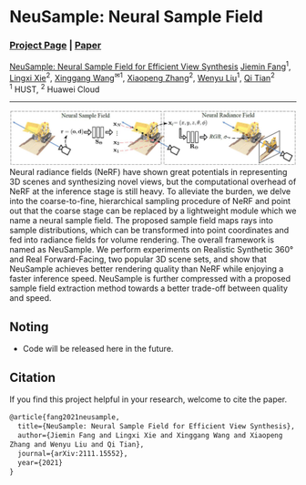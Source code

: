 # NeuSample: Neural Sample Field

### [Project Page](https://jaminfong.cn/neusample/) | [Paper](https://arxiv.org/abs/2111.15552)

[NeuSample: Neural Sample Field for Efficient View Synthesis](https://arxiv.org/abs/2111.15552)
[Jiemin Fang](https://jaminfong.cn/)<sup>1</sup>, [Lingxi Xie](http://lingxixie.com/)<sup>2</sup>, [Xinggang Wang](https://xinggangw.info/)<sup>✉1</sup>, [Xiaopeng Zhang](https://sites.google.com/site/zxphistory/)<sup>2</sup>, [Wenyu Liu](http://eic.hust.edu.cn/professor/liuwenyu/)<sup>1</sup>, [Qi Tian](https://scholar.google.com/citations?hl=en&user=61b6eYkAAAAJ)<sup>2</sup>  
<sup>1</sup> HUST, <sup>2</sup> Huawei Cloud

-----------------------------
![framework](./imgs/framework.jpg)
Neural radiance fields (NeRF) have shown great potentials in representing 3D scenes and synthesizing novel views, but the computational overhead of NeRF at the inference stage is still heavy. To alleviate the burden, we delve into the coarse-to-fine, hierarchical sampling procedure of NeRF and point out that the coarse stage can be replaced by a lightweight module which we name a neural sample field. The proposed sample field maps rays into sample distributions, which can be transformed into point coordinates and fed into radiance fields for volume rendering. The overall framework is named as NeuSample. We perform experiments on Realistic Synthetic 360° and Real Forward-Facing, two popular 3D scene sets, and show that NeuSample achieves better rendering quality than NeRF while enjoying a faster inference speed. NeuSample is further compressed with a proposed sample field extraction method towards a better trade-off between quality and speed.

## Noting
* Code will be released here in the future.

## Citation
If you find this project helpful in your research, welcome to cite the paper.
```
@article{fang2021neusample,
  title={NeuSample: Neural Sample Field for Efficient View Synthesis},
  author={Jiemin Fang and Lingxi Xie and Xinggang Wang and Xiaopeng Zhang and Wenyu Liu and Qi Tian},
  journal={arXiv:2111.15552},
  year={2021}
}
```
